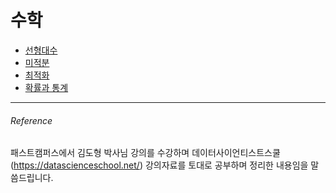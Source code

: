 # 수학

- [선형대수](https://hojisu.github.io/posts/math/linearalgebra/)
- [미적분](https://hojisu.github.io/posts/math/calculus/)
- [최적화](https://hojisu.github.io/posts/math/optimization/)
- [확률과 통계](https://hojisu.github.io/posts/math/probability-statistics/)





___________________________________
###### Reference
패스트캠퍼스에서 김도형 박사님 강의를 수강하며 데이터사이언티스트스쿨(https://datascienceschool.net/) 강의자료를 토대로 공부하며 정리한 내용임을 말씀드립니다. 